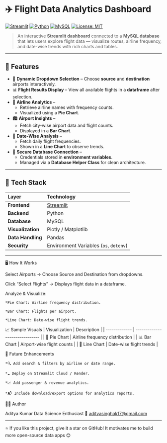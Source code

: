 # ✈️ Flight Data Analytics Dashboard  

[![Streamlit](https://img.shields.io/badge/Made%20with-Streamlit-FF4B4B?logo=streamlit)](https://streamlit.io/)
[![Python](https://img.shields.io/badge/Built%20with-Python-3776AB?logo=python&logoColor=white)](https://www.python.org/)
[![MySQL](https://img.shields.io/badge/Database-MySQL-4479A1?logo=mysql&logoColor=white)](https://www.mysql.com/)
[![License: MIT](https://img.shields.io/badge/License-MIT-green.svg)](LICENSE)

> An interactive **Streamlit dashboard** connected to a **MySQL database** that lets users explore flight data — visualize routes, airline frequency, and date-wise trends with rich charts and tables.  

---

## 🚀 Features  

- 🧭 **Dynamic Dropdown Selection** – Choose **source** and **destination** airports interactively.  
- 📊 **Flight Results Display** – View all available flights in a **dataframe** after selection.  
- 🛫 **Airline Analytics** –  
  - Retrieve airline names with frequency counts.  
  - Visualized using a **Pie Chart**.  
- 🏙️ **Airport Insights** –  
  - Fetch city-wise airport data and flight counts.  
  - Displayed in a **Bar Chart**.  
- 📅 **Date-Wise Analysis** –  
  - Fetch daily flight frequencies.  
  - Shown in a **Line Chart** to observe trends.  
- 🔐 **Secure Database Connection** –  
  - Credentials stored in **environment variables**.  
  - Managed via a **Database Helper Class** for clean architecture.  

---

## 🧠 Tech Stack  

| Layer | Technology |
|:------|:------------|
| **Frontend** | [Streamlit](https://streamlit.io/) |
| **Backend** | Python |
| **Database** | MySQL |
| **Visualization** | Plotly / Matplotlib |
| **Data Handling** | Pandas |
| **Security** | Environment Variables (`os`, `dotenv`) |

---

🖥️ How It Works

Select Airports → Choose Source and Destination from dropdowns.

Click “Select Flights” → Displays flight data in a dataframe.

Analyze & Visualize:

    *Pie Chart: Airline frequency distribution.

    *Bar Chart: Flights per airport.

    *Line Chart: Date-wise flight trends.

📈 Sample Visuals
| Visualization | Description                    |
| ------------- | ------------------------------ |
| 🥧 Pie Chart  | Airline frequency distribution |
| 📊 Bar Chart  | Airport-wise flight counts     |
| 📆 Line Chart | Date-wise flight trends        |

🧰 Future Enhancements

    *🔍 Add search & filters by airline or date range.

    *☁️ Deploy on Streamlit Cloud / Render.

    *📈 Add passenger & revenue analytics.

    *📬 Include download/export options for analytics reports.

👨‍💻 Author

Aditya Kumar
Data Science Enthusiast 
📧 adityasinghak17@gmail.com


---

⭐ If you like this project, give it a star on GitHub!
It motivates me to build more open-source data apps 😊


